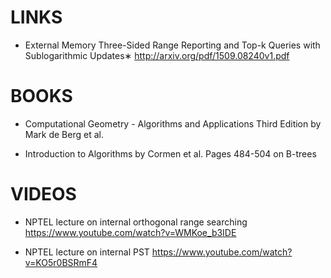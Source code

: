 LINKS
=====
- External Memory Three-Sided Range Reporting and Top-k Queries with Sublogarithmic Updates∗
  http://arxiv.org/pdf/1509.08240v1.pdf

BOOKS
=====
- Computational Geometry - Algorithms and Applications Third Edition
  by Mark de Berg et al.

- Introduction to Algorithms by Cormen et al. Pages 484-504 on B-trees

VIDEOS
===== 
- NPTEL lecture on internal orthogonal range searching
  https://www.youtube.com/watch?v=WMKoe_b3IDE
  
- NPTEL lecture on internal PST
  https://www.youtube.com/watch?v=KO5r0BSRmF4